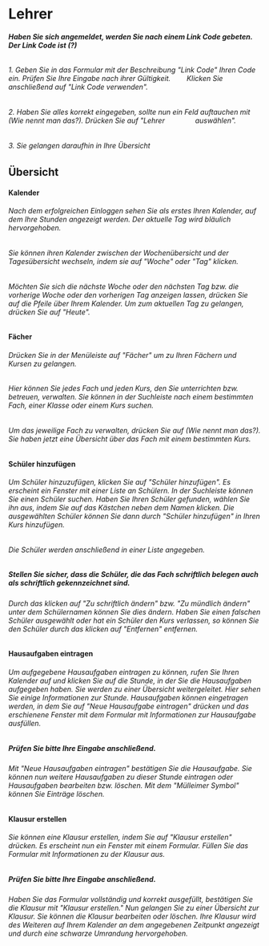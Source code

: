 # Lehrer

##### Haben Sie sich angemeldet, werden Sie nach einem Link Code gebeten. Der Link Code ist \(?\)

###### 

###### 1. Geben Sie in das Formular mit der Beschreibung "Link Code" Ihren Code ein. Prüfen Sie Ihre Eingabe nach ihrer Gültigkeit.  ⠀   ⠀  Klicken Sie anschließend auf "Link Code verwenden".

###### 2. Haben Sie alles korrekt eingegeben, sollte nun ein Feld auftauchen mit \(Wie nennt man das?\). Drücken Sie auf "Lehrer  ⠀  ⠀ ⠀ ⠀  auswählen".

###### 3. Sie gelangen daraufhin in Ihre Übersicht

###### 

###### 

## Übersicht

#### Kalender

###### Nach dem erfolgreichen Einloggen sehen Sie als erstes Ihren Kalender, auf dem Ihre Stunden angezeigt werden. Der aktuelle Tag wird bläulich hervorgehoben.

###### Sie können ihren Kalender zwischen der Wochenübersicht und der Tagesübersicht wechseln, indem sie auf "Woche" oder "Tag" klicken.

###### Möchten Sie sich die nächste Woche oder den nächsten Tag bzw. die vorherige Woche oder den vorherigen Tag anzeigen lassen, drücken Sie auf die Pfeile über Ihrem Kalender. Um zum aktuellen Tag zu gelangen, drücken Sie auf "Heute".

###### 

###### 

#### Fächer

###### Drücken Sie in der Menüleiste auf "Fächer" um zu Ihren Fächern und Kursen zu gelangen.

###### Hier können Sie jedes Fach und jeden Kurs, den Sie unterrichten bzw. betreuen, verwalten. Sie können in der Suchleiste nach einem bestimmten Fach, einer Klasse oder einem Kurs suchen.

###### Um das jeweilige Fach zu verwalten, drücken Sie auf \(Wie nennt man das?\). Sie haben jetzt eine Übersicht über das Fach mit einem bestimmten Kurs.

###### 

#### Schüler hinzufügen

###### Um Schüler hinzuzufügen, klicken Sie auf "Schüler hinzufügen". Es erscheint ein Fenster mit einer Liste an Schülern. In der Suchleiste können Sie einen Schüler suchen. Haben Sie Ihren Schüler gefunden, wählen Sie ihn aus, indem Sie auf das Kästchen neben dem Namen klicken. Die ausgewählten Schüler können Sie dann durch "Schüler hinzufügen" in Ihren Kurs hinzufügen.

###### Die Schüler werden anschließend in einer Liste angegeben.

##### Stellen Sie sicher, dass die Schüler, die das Fach schriftlich belegen auch als schriftlich gekennzeichnet sind.

###### Durch das klicken auf "Zu schriftlich ändern" bzw. "Zu mündlich ändern" unter dem Schülernamen können Sie dies ändern. Haben Sie einen falschen Schüler ausgewählt oder hat ein Schüler den Kurs verlassen, so können Sie den Schüler durch das klicken auf "Entfernen" entfernen.

###### 

#### Hausaufgaben eintragen

###### Um aufgegebene Hausaufgaben eintragen zu können, rufen Sie Ihren Kalender auf und klicken Sie auf die Stunde, in der Sie die Hausaufgaben aufgegeben haben. Sie werden zu einer Übersicht weitergeleitet. Hier sehen Sie einige Informationen zur Stunde. Hausaufgaben können eingetragen werden, in dem Sie auf "Neue Hausaufgabe eintragen" drücken und das erschienene Fenster mit dem Formular mit Informationen zur Hausaufgabe ausfüllen.

##### Prüfen Sie bitte Ihre Eingabe anschließend.

###### Mit "Neue Hausaufgaben eintragen" bestätigen Sie die Hausaufgabe. Sie können nun weitere Hausaufgaben zu dieser Stunde eintragen oder Hausaufgaben bearbeiten bzw. löschen. Mit dem "Mülleimer Symbol" können Sie Einträge löschen.

###### 

#### Klausur erstellen

###### Sie können eine Klausur erstellen, indem Sie auf "Klausur erstellen" drücken. Es erscheint nun ein Fenster mit einem Formular. Füllen Sie das Formular mit Informationen zu der Klausur aus.

##### Prüfen Sie bitte Ihre Eingabe anschließend.

###### Haben Sie das Formular vollständig und korrekt ausgefüllt, bestätigen Sie die Klausur mit "Klausur erstellen." Nun gelangen Sie zu einer Übersicht zur Klausur. Sie können die Klausur bearbeiten oder löschen. Ihre Klausur wird des Weiteren auf Ihrem Kalender an dem angegebenen Zeitpunkt angezeigt und durch eine schwarze Umrandung hervorgehoben.



